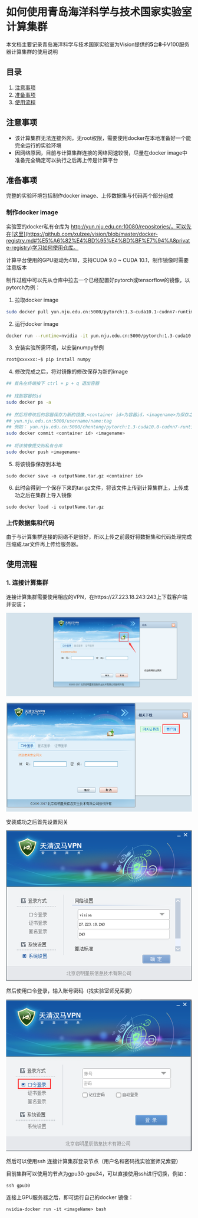 # 如何使用青岛海洋科学与技术国家实验室计算集群

本文档主要记录青岛海洋科学与技术国家实验室为Vision提供的**5**台**8**卡V100服务器计算集群的使用说明

## 目录

1. [注意事项](#注意事项)
2. [准备事项](#准备事项)
3. [使用流程](#使用流程)

## 注意事项

- 该计算集群无法连接外网，无root权限，需要使用docker在本地准备好一个能完全运行的实验环境
- 因网络原因，目前与计算集群连接的网络网速较慢，尽量在docker image中准备完全确定可以执行之后再上传是计算平台

## 准备事项

完整的实验环境包括制作docker image、上传数据集与代码两个部分组成

### 制作docker image

实验室的docker私有仓库为 http://yun.nju.edu.cn:10080/repositories/，可以先在[这里](https://github.com/xulzee/vision/blob/master/docker-registry.md#%E5%A6%82%E4%BD%95%E4%BD%BF%E7%94%A8private-registry)学习如何使用仓库。

计算平台使用的GPU驱动为418，支持CUDA 9.0 ~ CUDA 10.1，制作镜像时需要注意版本

制作过程中可以先从仓库中拉去一个已经配置好pytorch或tensorflow的镜像，以pytorch为例：

1. 拉取docker image

```bash
sudo docker pull yun.nju.edu.cn:5000/pytorch:1.3-cuda10.1-cudnn7-runtime
```

2. 运行docker image

```bash
docker run --runtime=nvidia -it yun.nju.edu.cn:5000/pytorch:1.3-cuda10.1-cudnn7-runtime bash
```

3. 安装实验所需环境，以安装numpy举例

```bash
root@xxxxxx:~$ pip install numpy
```

4. 修改完成之后，将对镜像的修改保存为新的image

```bash
## 首先在终端按下 ctrl + p + q 退出容器

## 找到容器的id
sudo docker ps -a

## 然后将修改后的容器保存为新的镜像,<container id>为容器id，<imagename>为保存之后的镜像名，命名规则为
## yun.nju.edu.cn:5000/username/name:tag
## 例如： yun.nju.edu.cn:5000/chentong/pytorch:1.3-cuda10.0-cudnn7-runtime-dali
sudo docker commit <container id> <imagename>

## 将该镜像提交到私有仓库
sudo docker push <imagename>
```

5. 将该镜像保存到本地

```
sudo docker save -o outputName.tar.gz <container id>
```

6. 此时会得到一个保存下来的tar.gz文件，将该文件上传到计算集群上，上传成功之后在集群上导入镜像

```
sudo docker load -i outputName.tar.gz
```

### 上传数据集和代码

由于与计算集群连接的网络不是很好，所以上传之前最好将数据集和代码处理完成压缩成.tar文件再上传给服务器。

## 使用流程

### 1. 连接计算集群

连接计算集群需要使用相应的VPN，在https://27.223.18.243:243上下载客户端并安装；

![](./asset/vpn_install_1.png)

![](./asset/vpn_install_2.png)

安装成功之后首先设置网关

![](./asset/vpn_install_3.png)

然后使用口令登录，输入账号密码（找实验室师兄索要）

![](./asset/vpn_install_4.png)

然后可以使用ssh 连接计算集群登录节点（用户名和密码找实验室师兄索要）

目前集群可以使用的节点为gpu30-gpu34，可以直接使用ssh进行切换，例如：

```
ssh gpu30
```

连接上GPU服务器之后，即可运行自己的docker 镜像：

```
nvidia-docker run -it <imageName> bash
```

